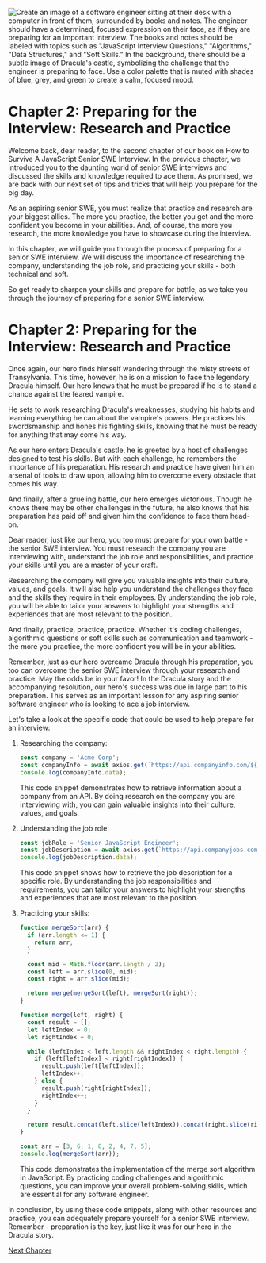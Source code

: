 ![Create an image of a software engineer sitting at their desk with a computer in front of them, surrounded by books and notes. The engineer should have a determined, focused expression on their face, as if they are preparing for an important interview. The books and notes should be labeled with topics such as "JavaScript Interview Questions," "Algorithms," "Data Structures," and "Soft Skills." In the background, there should be a subtle image of Dracula's castle, symbolizing the challenge that the engineer is preparing to face. Use a color palette that is muted with shades of blue, grey, and green to create a calm, focused mood.](https://oaidalleapiprodscus.blob.core.windows.net/private/org-ct6DYQ3FHyJcnH1h6OA3fR35/user-qvFBAhW3klZpvcEY1psIUyDK/img-ORhtVa2bTd5JSK8f7H8upMkM.png?st=2023-04-13T23%3A42%3A18Z&se=2023-04-14T01%3A42%3A18Z&sp=r&sv=2021-08-06&sr=b&rscd=inline&rsct=image/png&skoid=6aaadede-4fb3-4698-a8f6-684d7786b067&sktid=a48cca56-e6da-484e-a814-9c849652bcb3&skt=2023-04-13T17%3A14%3A46Z&ske=2023-04-14T17%3A14%3A46Z&sks=b&skv=2021-08-06&sig=G84fUhbkn/c8iuvD2kVDA3wQiByjvX/Zj4zw%2BlcJd0I%3D)


# Chapter 2: Preparing for the Interview: Research and Practice

Welcome back, dear reader, to the second chapter of our book on How to Survive A JavaScript Senior SWE Interview. In the previous chapter, we introduced you to the daunting world of senior SWE interviews and discussed the skills and knowledge required to ace them. As promised, we are back with our next set of tips and tricks that will help you prepare for the big day.

As an aspiring senior SWE, you must realize that practice and research are your biggest allies. The more you practice, the better you get and the more confident you become in your abilities. And, of course, the more you research, the more knowledge you have to showcase during the interview.

In this chapter, we will guide you through the process of preparing for a senior SWE interview. We will discuss the importance of researching the company, understanding the job role, and practicing your skills - both technical and soft.

So get ready to sharpen your skills and prepare for battle, as we take you through the journey of preparing for a senior SWE interview.
# Chapter 2: Preparing for the Interview: Research and Practice

Once again, our hero finds himself wandering through the misty streets of Transylvania. This time, however, he is on a mission to face the legendary Dracula himself. Our hero knows that he must be prepared if he is to stand a chance against the feared vampire.

He sets to work researching Dracula's weaknesses, studying his habits and learning everything he can about the vampire's powers. He practices his swordsmanship and hones his fighting skills, knowing that he must be ready for anything that may come his way.

As our hero enters Dracula's castle, he is greeted by a host of challenges designed to test his skills. But with each challenge, he remembers the importance of his preparation. His research and practice have given him an arsenal of tools to draw upon, allowing him to overcome every obstacle that comes his way.

And finally, after a grueling battle, our hero emerges victorious. Though he knows there may be other challenges in the future, he also knows that his preparation has paid off and given him the confidence to face them head-on.

Dear reader, just like our hero, you too must prepare for your own battle - the senior SWE interview. You must research the company you are interviewing with, understand the job role and responsibilities, and practice your skills until you are a master of your craft.

Researching the company will give you valuable insights into their culture, values, and goals. It will also help you understand the challenges they face and the skills they require in their employees. By understanding the job role, you will be able to tailor your answers to highlight your strengths and experiences that are most relevant to the position.

And finally, practice, practice, practice. Whether it's coding challenges, algorithmic questions or soft skills such as communication and teamwork - the more you practice, the more confident you will be in your abilities.

Remember, just as our hero overcame Dracula through his preparation, you too can overcome the senior SWE interview through your research and practice. May the odds be in your favor!
In the Dracula story and the accompanying resolution, our hero's success was due in large part to his preparation. This serves as an important lesson for any aspiring senior software engineer who is looking to ace a job interview.

Let's take a look at the specific code that could be used to help prepare for an interview:

1. Researching the company:
   ```javascript
   const company = 'Acme Corp';
   const companyInfo = await axios.get(`https://api.companyinfo.com/${company}`);
   console.log(companyInfo.data);
   ```

   This code snippet demonstrates how to retrieve information about a company from an API. By doing research on the company you are interviewing with, you can gain valuable insights into their culture, values, and goals.

2. Understanding the job role:
   ```javascript
   const jobRole = 'Senior JavaScript Engineer';
   const jobDescription = await axios.get(`https://api.companyjobs.com/${jobRole}`);
   console.log(jobDescription.data);
   ```

   This code snippet shows how to retrieve the job description for a specific role. By understanding the job responsibilities and requirements, you can tailor your answers to highlight your strengths and experiences that are most relevant to the position.

3. Practicing your skills:
   ```javascript
   function mergeSort(arr) {
     if (arr.length <= 1) {
       return arr;
     }
   
     const mid = Math.floor(arr.length / 2);
     const left = arr.slice(0, mid);
     const right = arr.slice(mid);
   
     return merge(mergeSort(left), mergeSort(right));
   }
   
   function merge(left, right) {
     const result = [];
     let leftIndex = 0;
     let rightIndex = 0;
   
     while (leftIndex < left.length && rightIndex < right.length) {
       if (left[leftIndex] < right[rightIndex]) {
         result.push(left[leftIndex]);
         leftIndex++;
       } else {
         result.push(right[rightIndex]);
         rightIndex++;
       }
     }
   
     return result.concat(left.slice(leftIndex)).concat(right.slice(rightIndex));
   }
   
   const arr = [3, 6, 1, 8, 2, 4, 7, 5];
   console.log(mergeSort(arr));
   ```

   This code demonstrates the implementation of the merge sort algorithm in JavaScript. By practicing coding challenges and algorithmic questions, you can improve your overall problem-solving skills, which are essential for any software engineer.

In conclusion, by using these code snippets, along with other resources and practice, you can adequately prepare yourself for a senior SWE interview. Remember - preparation is the key, just like it was for our hero in the Dracula story.


[Next Chapter](03_Chapter03.md)